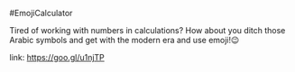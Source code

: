 #EmojiCalculator

Tired of working with numbers in calculations? How about you ditch those Arabic symbols and get with the modern era and use emoji!:wink:

link: https://goo.gl/u1njTP
